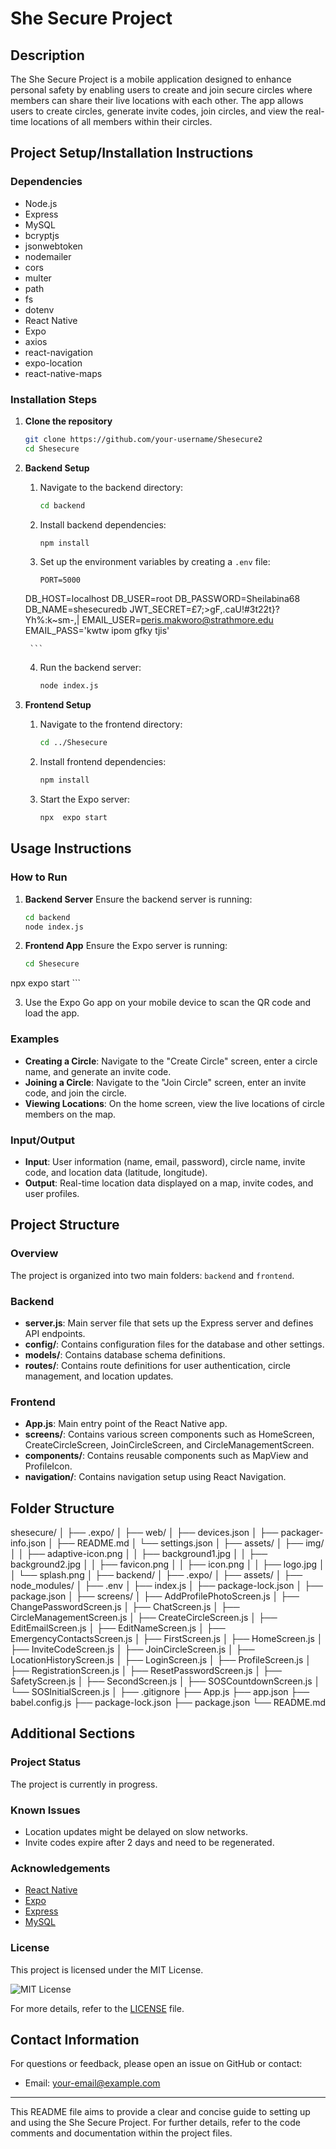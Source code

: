 # She Secure Project

## Description
The She Secure Project is a mobile application designed to enhance personal safety by enabling users to create and join secure circles where members can share their live locations with each other. The app allows users to create circles, generate invite codes, join circles, and view the real-time locations of all members within their circles.

## Project Setup/Installation Instructions

### Dependencies
- Node.js
- Express
- MySQL
- bcryptjs
- jsonwebtoken
- nodemailer
- cors
- multer
- path
- fs
- dotenv
- React Native
- Expo
- axios
- react-navigation
- expo-location
- react-native-maps

### Installation Steps
1. **Clone the repository**
    ```bash
    git clone https://github.com/your-username/Shesecure2
    cd Shesecure
    ```

2. **Backend Setup**
    1. Navigate to the backend directory:
        ```bash
        cd backend
        ```
    2. Install backend dependencies:
        ```bash
        npm install
        ```
    3. Set up the environment variables by creating a `.env` file:
        ```env
       PORT=5000
      DB_HOST=localhost
      DB_USER=root
      DB_PASSWORD=Sheilabina68
      DB_NAME=shesecuredb
      JWT_SECRET=£7\;>gF,.caU!#3t22t}?Yh%:k~sm-,|
      EMAIL_USER=peris.makworo@strathmore.edu
      EMAIL_PASS='kwtw ipom gfky tjis'

        ```
    4. Run the backend server:
        ```bash
        node index.js
        ```

3. **Frontend Setup**
    1. Navigate to the frontend directory:
        ```bash
        cd ../Shesecure
        ```
    2. Install frontend dependencies:
        ```bash
        npm install
        ```
    3. Start the Expo server:
        ```bash
       npx  expo start
        ```

## Usage Instructions

### How to Run
1. **Backend Server**
    Ensure the backend server is running:
    ```bash
    cd backend
    node index.js
    ```

2. **Frontend App**
    Ensure the Expo server is running:
    ```bash
    cd Shesecure
  npx  expo start
    ```

3. Use the Expo Go app on your mobile device to scan the QR code and load the app.

### Examples
- **Creating a Circle**: Navigate to the "Create Circle" screen, enter a circle name, and generate an invite code.
- **Joining a Circle**: Navigate to the "Join Circle" screen, enter an invite code, and join the circle.
- **Viewing Locations**: On the home screen, view the live locations of circle members on the map.

### Input/Output
- **Input**: User information (name, email, password), circle name, invite code, and location data (latitude, longitude).
- **Output**: Real-time location data displayed on a map, invite codes, and user profiles.

## Project Structure

### Overview
The project is organized into two main folders: `backend` and `frontend`.

### Backend
- **server.js**: Main server file that sets up the Express server and defines API endpoints.
- **config/**: Contains configuration files for the database and other settings.
- **models/**: Contains database schema definitions.
- **routes/**: Contains route definitions for user authentication, circle management, and location updates.

### Frontend
- **App.js**: Main entry point of the React Native app.
- **screens/**: Contains various screen components such as HomeScreen, CreateCircleScreen, JoinCircleScreen, and CircleManagementScreen.
- **components/**: Contains reusable components such as MapView and ProfileIcon.
- **navigation/**: Contains navigation setup using React Navigation.

 ## Folder Structure
shesecure/
│
├── .expo/
│   ├── web/
│   ├── devices.json
│   ├── packager-info.json
│   ├── README.md
│   └── settings.json
│
├── assets/
│   ├── img/
│   │   ├── adaptive-icon.png
│   │   ├── background1.jpg
│   │   ├── background2.jpg
│   │   ├── favicon.png
│   │   ├── icon.png
│   │   ├── logo.jpg
│   │   └── splash.png
│
├── backend/
│   ├── .expo/
│   ├── assets/
│   ├── node_modules/
│   ├── .env
│   ├── index.js
│   ├── package-lock.json
│   ├── package.json
│
├── screens/
│   ├── AddProfilePhotoScreen.js
│   ├── ChangePasswordScreen.js
│   ├── ChatScreen.js
│   ├── CircleManagementScreen.js
│   ├── CreateCircleScreen.js
│   ├── EditEmailScreen.js
│   ├── EditNameScreen.js
│   ├── EmergencyContactsScreen.js
│   ├── FirstScreen.js
│   ├── HomeScreen.js
│   ├── InviteCodeScreen.js
│   ├── JoinCircleScreen.js
│   ├── LocationHistoryScreen.js
│   ├── LoginScreen.js
│   ├── ProfileScreen.js
│   ├── RegistrationScreen.js
│   ├── ResetPasswordScreen.js
│   ├── SafetyScreen.js
│   ├── SecondScreen.js
│   ├── SOSCountdownScreen.js
│   └── SOSInitialScreen.js
│
├── .gitignore
├── App.js
├── app.json
├── babel.config.js
├── package-lock.json
├── package.json
└── README.md


## Additional Sections

### Project Status
The project is currently in progress.

### Known Issues
- Location updates might be delayed on slow networks.
- Invite codes expire after 2 days and need to be regenerated.

### Acknowledgements
- [React Native](https://reactnative.dev/)
- [Expo](https://expo.dev/)
- [Express](https://expressjs.com/)
- [MySQL](https://www.mysql.com/)

### License
This project is licensed under the MIT License. 

![MIT License](https://img.shields.io/badge/License-MIT-yellow.svg)

For more details, refer to the [LICENSE](LICENSE) file.

## Contact Information
For questions or feedback, please open an issue on GitHub or contact:
- Email: your-email@example.com

---

This README file aims to provide a clear and concise guide to setting up and using the She Secure Project. For further details, refer to the code comments and documentation within the project files.
